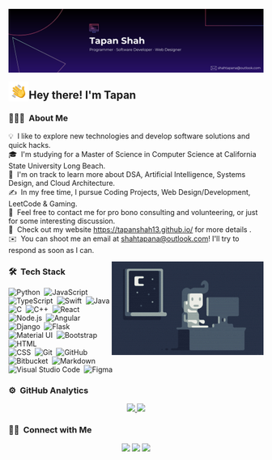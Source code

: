 ![Tapan Shah](https://github.com/tapanshah13/tapanshah13/blob/main/assets/Black%20Technology%20LinkedIn%20Banner%20(2).png)

<img alt="Night Coding" src="./assets/Hand%20Wave.gif" width='40' align="left"/><h2>Hey there! I'm Tapan</h2>


<!-- ## 👋 &nbsp;Hey there! I'm Aditya -->

### 👨🏻‍💻 &nbsp;About Me

💡 &nbsp;I like to explore new technologies and develop software solutions and quick hacks.\
🎓 &nbsp;I'm studying for a Master of Science in Computer Science at California State University Long Beach.\
🌱 &nbsp;I'm on track to learn more about DSA, Artificial Intelligence, Systems Design, and Cloud Architecture.\
✍️ &nbsp;In my free time, I pursue Coding Projects, Web Design/Development, LeetCode & Gaming.\
💬 &nbsp;Feel free to contact me for pro bono consulting and volunteering, or just for some interesting discussion.\
🔗 &nbsp;Check out my website https://tapanshah13.github.io/ for more details .\
✉️ &nbsp;You can shoot me an email at shahtapana@outlook.com! I'll try to respond as soon as I can.
<!--
📄 &nbsp;Please have a look at my [Résumé](https://www.adityavsingh.com/resume.html) for more details about me. I'm open to feedback and suggestions!
-->

<img alt="Night Coding" src="https://github.com/tapanshah13/tapanshah13/blob/main/assets/Night-Coding.gif" align="right"/>

### 🛠 &nbsp;Tech Stack

![Python](https://img.shields.io/badge/-Python-05122A?style=flat&logo=python)&nbsp;
![JavaScript](https://img.shields.io/badge/-JavaScript-05122A?style=flat&logo=javascript)&nbsp;
![TypeScript](https://img.shields.io/badge/-TypeScript-05122A?style=flat&logo=typescript)&nbsp;
![Swift](https://img.shields.io/badge/-Swift-05122A?style=flat&logo=swift)&nbsp;
![Java](https://img.shields.io/badge/-Java-05122A?style=flat&logo=Java&logoColor=FFA518)\
![C](https://img.shields.io/badge/-C-05122A?style=flat&logo=C&logoColor=A8B9CC)&nbsp;
![C++](https://img.shields.io/badge/-C++-05122A?style=flat&logo=C%2B%2B&logoColor=00599C)&nbsp;
![React](https://img.shields.io/badge/-React-05122A?style=flat&logo=react)&nbsp;
![Node.js](https://img.shields.io/badge/-Node.js-05122A?style=flat&logo=node.js)&nbsp;
![Angular](https://img.shields.io/badge/-Angular-05122A?style=flat&logo=angular&logoColor=red)\
![Django](https://img.shields.io/badge/-Django-05122A?style=flat&logo=django&logoColor=092E20)&nbsp;
![Flask](https://img.shields.io/badge/-Flask-05122A?style=flat&logo=flask)&nbsp;
![Material UI](https://img.shields.io/badge/-Material--UI-05122A?style=flat&logo=mui&logoColor=blue)&nbsp;
![Bootstrap](https://img.shields.io/badge/-Bootstrap-05122A?style=flat&logo=bootstrap&logoColor=563D7C)&nbsp;
![HTML](https://img.shields.io/badge/-HTML-05122A?style=flat&logo=HTML5)\
![CSS](https://img.shields.io/badge/-CSS-05122A?style=flat&logo=CSS3&logoColor=1572B6)&nbsp;
![Git](https://img.shields.io/badge/-Git-05122A?style=flat&logo=git)&nbsp;
![GitHub](https://img.shields.io/badge/-GitHub-05122A?style=flat&logo=github)&nbsp;
![Bitbucket](https://img.shields.io/badge/-BitBucket-05122A?style=flat&logo=bitbucket&logoColor=blue)&nbsp;
![Markdown](https://img.shields.io/badge/-Markdown-05122A?style=flat&logo=markdown)\
![Visual Studio Code](https://img.shields.io/badge/-Visual%20Studio%20Code-05122A?style=flat&logo=visual-studio-code&logoColor=007ACC)&nbsp;
![Figma](https://img.shields.io/badge/-Figma-05122A?style=flat&logo=figma)&nbsp;

### ⚙️ &nbsp;GitHub Analytics

<p align="center">
<a href="https://github.com/tapanshah13">
  <img height="180em" src="https://github-readme-stats-eight-theta.vercel.app/api?username=tapanshah13&show_icons=true&theme=algolia&include_all_commits=true&count_private=true"/>
  <img height="150em" src="https://github-readme-stats-eight-theta.vercel.app/api/top-langs/?username=tapanshah13&layout=compact&langs_count=8&theme=algolia"/>
</a>
</p>

<!--
<p align="center">
<a href="https://github.com/AVS1508">
  <img height="180em" src="https://github-readme-stats-eight-theta.vercel.app/api?username=AVS1508&show_icons=true&theme=algolia&include_all_commits=true&count_private=true"/>
  <img height="180em" src="https://github-readme-stats-eight-theta.vercel.app/api/top-langs/?username=AVS1508&layout=compact&langs_count=8&theme=algolia"/>
</a>
</p>
-->

### 🤝🏻 &nbsp;Connect with Me

<p align="center">
<a href="https://tapanshah13.github.io/" target="_blank"><img src="https://img.shields.io/badge/-tapanshah.com-3423A6?style=flat&logo=Google-Chrome&logoColor=white"/></a>
<a href="https://linkedin.com/in/tapanshah13" target="_blank"><img src="https://img.shields.io/badge/-Tapan%20Shah-0077B5?style=flat&logo=Linkedin&logoColor=white"/></a>
<a href="mailto:shahtapana@outlook.com" target="_blank"><img src="https://img.shields.io/badge/-shahtapana@outlook.com-D14836?style=flat&logo=Gmail&logoColor=white"/></a>
</p>
